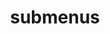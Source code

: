 ---
published: false
layout: page
title: submenus
nav: true
nav_order: 3
dropdown: true
children: 
    - title: publications
      permalink: /publications/
#    - title: divider
#    - title: projects
#      permalink: /projects/
---